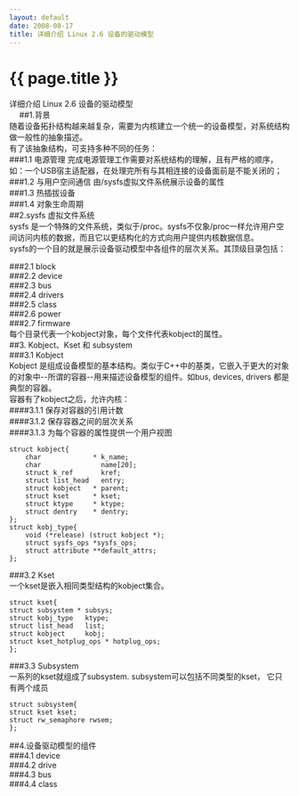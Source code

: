 ```yaml
---
layout: default
date: 2008-08-17
title: 详细介绍 Linux 2.6 设备的驱动模型
---
```


# {{ page.title }}
详细介绍 Linux 2.6 设备的驱动模型  
　
##1.背景  
随着设备拓扑结构越来越复杂，需要为内核建立一个统一的设备模型，对系统结构做一般性的抽象描述。  
有了该抽象结构，可支持多种不同的任务：  
###1.1 电源管理 完成电源管理工作需要对系统结构的理解，且有严格的顺序，如：一个USB宿主适配器，在处理完所有与其相连接的设备面前是不能关闭的；  
###1.2 与用户空间通信 由/sysfs虚拟文件系统展示设备的属性  
###1.3 热插拔设备  
###1.4 对象生命周期  
##2.sysfs 虚拟文件系统  
sysfs 是一个特殊的文件系统，类似于/proc。sysfs不仅象/proc一样允许用户空间访问内核的数据，而且它以更结构化的方式向用户提供内核数据信息。  
sysfs的一个目的就是展示设备驱动模型中各组件的层次关系。其顶级目录包括：  
  
  
###2.1 block  
###2.2 device  
###2.3 bus  
###2.4 drivers  
###2.5 class  
###2.6 power  
###2.7 firmware  
每个目录代表一个kobject对象，每个文件代表kobject的属性。  
##3. Kobject、Kset 和 subsystem  
###3.1 Kobject  
Kobject 是组成设备模型的基本结构。类似于C++中的基类，它嵌入于更大的对象的对象中--所谓的容器--用来描述设备模型的组件。如bus, devices, drivers 都是典型的容器。  
容器有了kobject之后，允许内核：  
####3.1.1 保存对容器的引用计数  
####3.1.2 保存容器之间的层次关系  
####3.1.3 为每个容器的属性提供一个用户视图  
  
  
	struct kobject{  
		char             * k_name;  
		char               name[20];  
		struct k_ref       kref;  
		struct list_head   entry;  
		struct kobject   * parent;  
		struct kset      * kset;  
		struct ktype     * ktype;  
		struct dentry    * dentry;  
	};  
	struct kobj_type{  
		void (*release) (struct kobject *);  
		struct sysfs_ops *sysfs_ops;  
		struct attribute **default_attrs;  
	};  
###3.2 Kset  
一个kset是嵌入相同类型结构的kobject集合。  
  
  
	struct kset{  
	struct subsystem * subsys;  
	struct kobj_type   ktype;  
	struct list_head   list;  
	struct kobject     kobj;  
	struct kset_hotplug_ops * hotplug_ops;  
	};  
###3.3 Subsystem  
一系列的kset就组成了subsystem. subsystem可以包括不同类型的kset， 它只有两个成员  
  
  
	struct subsystem{  
	struct kset kset;  
	struct rw_semaphore rwsem;  
	};  
##4.设备驱动模型的组件  
###4.1 device  
###4.2 drive  
###4.3 bus  
###4.4 class  
  
